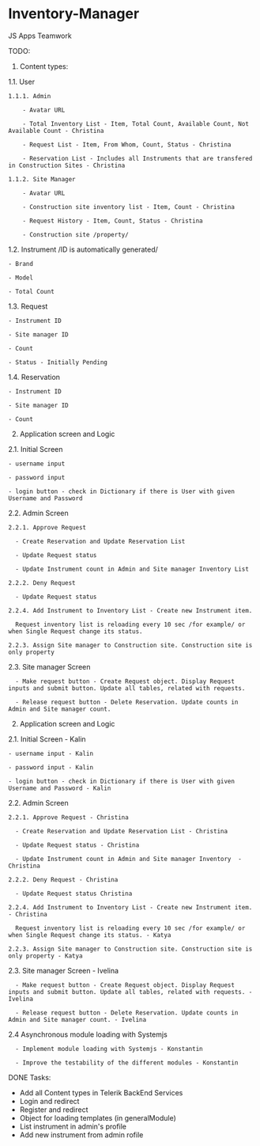 # Inventory-Manager
JS Apps Teamwork

TODO:

1. Content types:

  1.1. User
  
    1.1.1. Admin
    
        - Avatar URL
        
        - Total Inventory List - Item, Total Count, Available Count, Not Available Count - Christina 
        
        - Request List - Item, From Whom, Count, Status - Christina
        
        - Reservation List - Includes all Instruments that are transfered in Construction Sites - Christina 
        
    1.1.2. Site Manager
    
        - Avatar URL
        
        - Construction site inventory list - Item, Count - Christina
        
        - Request History - Item, Count, Status - Christina
        
        - Construction site /property/
        
  1.2. Instrument /ID is automatically generated/
  
    - Brand
    
    - Model
    
    - Total Count
    
  1.3. Request
  
    - Instrument ID
    
    - Site manager ID
    
    - Count
    
    - Status - Initially Pending
    
  1.4. Reservation
  
    - Instrument ID
    
    - Site manager ID
    
    - Count
    
    
2. Application screen and Logic

  2.1. Initial Screen
  
    - username input
    
    - password input
    
    - login button - check in Dictionary if there is User with given Username and Password
    
  2.2. Admin Screen
  
    2.2.1. Approve Request
    
      - Create Reservation and Update Reservation List
      
      - Update Request status
      
      - Update Instrument count in Admin and Site manager Inventory List
      
    2.2.2. Deny Request
    
      - Update Request status
      
    2.2.4. Add Instrument to Inventory List - Create new Instrument item.
    
      Request inventory list is reloading every 10 sec /for example/ or when Single Request change its status.
      
    2.2.3. Assign Site manager to Construction site. Construction site is only property
    
  2.3. Site manager Screen
  
      - Make request button - Create Request object. Display Request inputs and submit button. Update all tables, related with requests.
      
      - Release request button - Delete Reservation. Update counts in Admin and Site manager count.
      
  2. Application screen and Logic

  2.1. Initial Screen - Kalin
  
    - username input - Kalin
    
    - password input - Kalin
    
    - login button - check in Dictionary if there is User with given Username and Password - Kalin
    
  2.2. Admin Screen
  
    2.2.1. Approve Request - Christina
    
      - Create Reservation and Update Reservation List - Christina
      
      - Update Request status - Christina
      
      - Update Instrument count in Admin and Site manager Inventory  - Christina
      
    2.2.2. Deny Request - Christina
    
      - Update Request status Christina
      
    2.2.4. Add Instrument to Inventory List - Create new Instrument item. - Christina
    
      Request inventory list is reloading every 10 sec /for example/ or when Single Request change its status. - Katya
      
    2.2.3. Assign Site manager to Construction site. Construction site is only property - Katya
    
  2.3. Site manager Screen - Ivelina
  
      - Make request button - Create Request object. Display Request inputs and submit button. Update all tables, related with requests. - Ivelina
      
      - Release request button - Delete Reservation. Update counts in Admin and Site manager count. - Ivelina
    
  2.4 Asynchronous module loading with Systemjs
  
      - Implement module loading with Systemjs - Konstantin
      
      - Improve the testability of the different modules - Konstantin



DONE Tasks:

- Add all Content types in Telerik BackEnd Services
- Login and redirect
- Register and redirect
- Object for loading templates (in generalModule)
- List instrument in admin's profile
- Add new instrument from admin rofile

